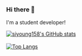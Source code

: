 ### Hi there 👋
I'm a student developer!

[![siyoung158's GitHub stats](https://github-readme-stats.vercel.app/api?username=siyoung158&show_icons=true&theme=radical)](https://github.com/anuraghazra/github-readme-stats)<br><br>
[![Top Langs](https://github-readme-stats.vercel.app/api/top-langs/?username=siyoung158)](https://github.com/anuraghazra/github-readme-stats)
